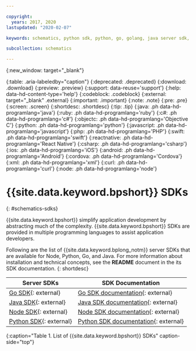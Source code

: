 ```yaml
---

copyright:
  years: 2017, 2020
lastupdated: "2020-02-07"

keywords: schematics, python sdk, python, go, golang, java server sdk, java, go admin sdk, npm, node sdk, integrate sdk, sdk, 

subcollection: schematics

---
```


{:new_window: target="_blank"}



{:table: .aria-labeledby="caption"}
{:deprecated: .deprecated}
{:download: .download}
{:preview: .preview}
{:support: data-reuse='support'}
{:help: data-hd-content-type='help'}
{:codeblock: .codeblock}
{:external: target="_blank" .external}
{:important: .important}
{:note: .note}
{:pre: .pre}
{:screen: .screen}
{:shortdesc: .shortdesc}
{:tip: .tip}
{:java: .ph data-hd-programlang='java'}
{:ruby: .ph data-hd-programlang='ruby'}
{:c#: .ph data-hd-programlang='c#'}
{:objectc: .ph data-hd-programlang='Objective C'}
{:python: .ph data-hd-programlang='python'}
{:javascript: .ph data-hd-programlang='javascript'}
{:php: .ph data-hd-programlang='PHP'}
{:swift: .ph data-hd-programlang='swift'}
{:reactnative: .ph data-hd-programlang='React Native'}
{:csharp: .ph data-hd-programlang='csharp'}
{:ios: .ph data-hd-programlang='iOS'}
{:android: .ph data-hd-programlang='Android'}
{:cordova: .ph data-hd-programlang='Cordova'}
{:xml: .ph data-hd-programlang='xml'}
{:curl: .ph data-hd-programlang='curl'}
{:node: .ph data-hd-programlang='node'}

# {{site.data.keyword.bpshort}} SDKs
{: #schematics-sdks}

{{site.data.keyword.bpshort}} simplify application development by abstracting much of the complexity. {{site.data.keyword.bpshort}} SDKs are provided in multiple programming languages to assist application developers.

Following are the list of {{site.data.keyword.bplong_notm}} server SDKs that are available for Node, Python, Go, and Java. For more information about installation and technical concepts, see the **README** document in the its SDK documentation.
{: shortdesc}

|Server SDKs | SDK Documentation |
|------- |   -------- |
|[Go SDK](https://github.com/IBM/schematics-go-sdk){: external} | [Go SDK documentation](https://github.com/IBM/schematics-go-sdk/blob/main/README.md){: external} |
|[Java SDK](https://github.com/IBM/schematics-java-sdk){: external} | [Java SDK documentation](https://github.com/IBM/schematics-java-sdk/blob/main/README.md){: external} |
|[Node SDK](https://github.com/IBM/schematics-node-sdk){: external} |[Node SDK documentation](https://github.com/IBM/schematics-node-sdk/blob/main/README.md){: external} |
|[Python SDK](https://github.com/IBM/schematics-python-sdk){: external} | [Python SDK documentation](https://github.com/IBM/schematics-python-sdk/blob/main/README.md){: external} |
{:caption="Table 1. List of {{site.data.keyword.bpshort}} SDKs" caption-side="top"}

